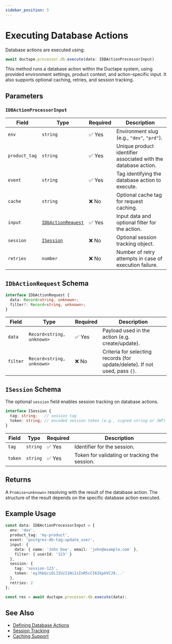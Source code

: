 ```yaml
---
sidebar_position: 5
---
```


# Executing Database Actions

Database actions are executed using:

```ts
await ductape.processor.db.execute(data: IDBActionProcessorInput)
````

This method runs a database action within the Ductape system, using provided environment settings, product context, and action-specific input. It also supports optional caching, retries, and session tracking.


## Parameters

### `IDBActionProcessorInput`

| Field         | Type                                           | Required | Description                                                    |
| ------------- | ---------------------------------------------- | -------- | -------------------------------------------------------------- |
| `env`         | `string`                                       | ✅ Yes    | Environment slug (e.g., `"dev"`, `"prd"`).                     |
| `product_tag` | `string`                                       | ✅ Yes    | Unique product identifier associated with the database action. |
| `event`       | `string`                                       | ✅ Yes    | Tag identifying the database action to execute.                |
| `cache`       | `string`                                       | ❌ No     | Optional cache tag for request caching.                        |
| `input`       | [`IDbActionRequest`](#idbactionrequest-schema) | ✅ Yes    | Input data and optional filter for the action.                 |
| `session`     | [`ISession`](#ISession-schema)     | ❌ No     | Optional session tracking object.                              |
| `retries`     | `number`                                       | ❌ No     | Number of retry attempts in case of execution failure.         |


## `IDbActionRequest` Schema

```ts
interface IDbActionRequest {
  data: Record<string, unknown>;
  filter?: Record<string, unknown>;
}
```

| Field    | Type                      | Required | Description                                                                 |
| -------- | ------------------------- | -------- | --------------------------------------------------------------------------- |
| `data`   | `Record<string, unknown>` | ✅ Yes    | Payload used in the action (e.g. create/update).                            |
| `filter` | `Record<string, unknown>` | ❌ No     | Criteria for selecting records (for update/delete). If not used, pass `{}`. |

## `ISession` Schema

The optional `session` field enables session tracking on database actions.

```ts
interface ISession {
  tag: string;   // session tag
  token: string; // encoded session token (e.g., signed string or JWT)
}
```

| Field   | Type     | Required | Description                                   |
| ------- | -------- | -------- | --------------------------------------------- |
| `tag`   | `string` | ✅ Yes    | Identifier for the session.                   |
| `token` | `string` | ✅ Yes    | Token for validating or tracking the session. |

## Returns

A `Promise<unknown>` resolving with the result of the database action.
The structure of the result depends on the specific database action executed.


## Example Usage

```ts
const data: IDBActionProcessorInput = {
  env: 'dev',
  product_tag: 'my-product',
  event: 'postgres-db-tag:update_user',
  input: {
    data: { name: 'John Doe', email: 'john@example.com' },
    filter: { userId: '123' }
  },
  session: {
    tag: 'session-123',
    token: 'eyJhbGciOiJIUzI1NiIsInR5cCI6IkpXVCJ9...'
  },
  retries: 2
};

const res = await ductape.processor.db.execute(data);
```

## See Also

* [Defining Database Actions](../../category/database-actions/)
* [Session Tracking](../sessions)
* [Caching Support](../../products/caches/managing-caches)
